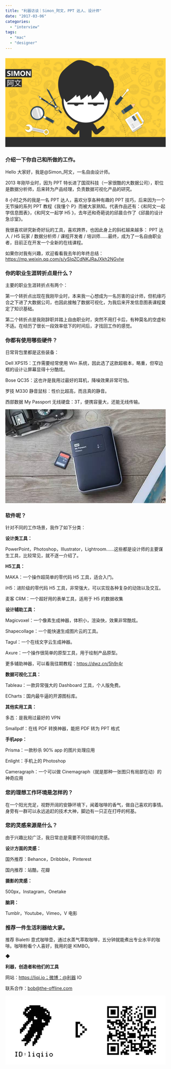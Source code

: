 ```yaml
---
title: "利器访谈｜Simon_阿文，PPT 达人、设计师"
date: "2017-03-06"
categories: 
  - "interview"
tags: 
  - "mac"
  - "designer"
---
```


### ![幻灯片2](/images/90883.jpg)

### **介绍一下你自己和所做的工作。**

Hello 大家好，我是@Simon\_阿文，一名自由设计师。

2013 年刚毕业时，因为 PPT 特长进了国双科技（一家很酷的大数据公司），职位是数据分析师，后来转为产品经理，负责数据可视化产品的研究。

8 小时之外的我是一名 PPT 达人，喜欢分享各种有趣的 PPT 技巧，后来因为一个无节操的系列 PPT 教程《我懂个 P》而被大家熟知。代表作品还有：《和阿文一起学信息图表》，《和阿文一起学 H5 》，去年还和奇葩说的邱晨合作了《邱晨的设计急诊室》。

我很喜欢研究新奇好玩的工具，喜欢跨界，也因此身上的斜杠越来越多： PPT 达人 / H5 玩家 / 数据分析师 / 课程开发者 / 培训师……最终，成为了一名自由职业者，目前正在开发一个全新的在线课程。

如果你对我有兴趣，欢迎看看我去年的年终总结：https://mp.weixin.qq.com/s/ySIqZCdNKJRaJXkh2NGvIw

### **你的职业生涯转折点是什么？**

主要的职业生涯转折点有两个：

第一个转折点出现在我刚毕业时，本来我一心想成为一名厉害的设计师，但机缘巧合之下进了大数据公司，也因此接触了数据可视化，为我后来开发信息图表课程奠定了知识基础。

第二个转折点是我刚辞职并踏上自由职业时，突然不用打卡后，有种莫名的空虚和不适。在经历了很长一段效率低下的时间后，才找回工作的感觉。

### **你都有使用哪些硬件？**

日常背包里都是这些装备：

Dell XPS15：工作需要经常使用 Win 系统，因此选了这款超极本，略重，但窄边框的设计让屏幕显得十分酷炫。

Bose QC35：这也许是我用过最好的耳机，降噪效果非常可怕。

罗技 M330 静音鼠标：性价比超高，而且真的静音。

西部数据 My Passport 无线硬盘：3T，便携容量大，还能无线传输。

![0](/images/84365.jpg)

### **软件呢？**

针对不同的工作场景，我作了如下分类：

**设计类工具：**

PowerPoint，Photoshop，Illustrator，Lightroom……这些都是设计师的主要谋生工具，比较常见，就不逐一介绍了。

**H5工具：**

MAKA：一个操作超简单的零代码 H5 工具，适合入门。

iH5：进阶级的零代码 H5 工具，非常强大，可以实现各种复杂的动效以及交互。

麦客 CRM：一个超好用的表单工具，适用于 H5 的数据收集

**设计辅助工具：**

Magicvoxel：一个像素生成神器，体积小，渲染快，效果非常酷炫。

Shapecollage：一个能快速生成图片云的工具。

Tagul：一个在线文字云生成神器。

Axure：一个操作很简单的原型工具，用于绘制产品原型。

更多辅助神器，可以看我往期教程：https://dwz.cn/5h9r4r

**数据可视化工具：**

Tableau：一款异常强大的 Dashboard 工具，个人版免费。

ECharts：国内最牛逼的开源图标库。

**其他实用工具：**

多态：是我用过最好的 VPN

Smallpdf：在线 PDF 转换神器，能把 PDF 转为 PPT 格式

**手机app：**

Prisma：一款秒杀 90% app 的图片处理应用

Enlight：手机上的 Photoshop

Cameragraph：一个可以做 Cinemagraph（就是那种一张图只有局部在动）的神奇应用

### **您的理想工作环境是怎样的？**

在一个阳光充足，视野开阔的安静环境下，闻着咖啡的香气，做自己喜欢的事情。身旁有一群可以永远追赶的技术大神，脚边有一只正在打呼的柯基。

### **您的灵感来源是什么？**

由于兴趣比较广泛，我日常总是需要不同领域的灵感。

**设计方面的灵感：**

国外推荐：Behance，Dribbble，Pinterest

国内推荐：站酷，花瓣

**摄影的灵感：**

500px，Instagram，Onetake

**脑洞：**

Tumblr，Youtube，Vimeo，V 电影

### **推荐一件生活利器给大家。**

推荐 Bialetti 意式咖啡壶，通过水蒸气萃取咖啡，五分钟就能煮出专业水平的咖啡。咖啡粉看个人喜好，我用的是 KIMBO。

◆

**利器，创造者和他们的工具**

网站：https://liqi.io；微博：@利器 IO

联系合作：bob@the-offline.com

![20150914.QR](/images/75650.jpg)
